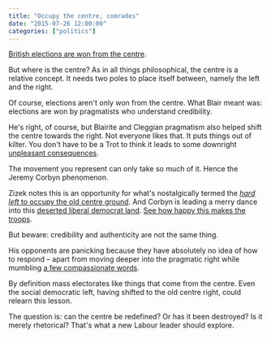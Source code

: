 ```yaml
---
title: "Occupy the centre, comrades"
date: "2015-07-26 12:00:00"
categories: ["politics"]
---
```



[British elections are won from the centre](https://www.theguardian.com/politics/2015/may/09/tony-blair-labour-return-centre-ground-general-election-defeat).

But where is the centre? As in all things philosophical, the centre is a relative concept. It needs two poles to place itself between, namely the left and the right.

Of course, elections aren't only won from the centre. What Blair meant was: elections are won by pragmatists who understand credibility.

He's right, of course, but Blairite and Cleggian pragmatism also helped shift the centre towards the right. Not everyone likes that. It puts things out of kilter. You don't have to be a Trot to think it leads to some downright [unpleasant consequences](https://www.dailymail.co.uk/news/article-2523819/Plan-cap-benefit-children-New-mothers-children-lose-700-5bn-welfare-crackdown.html).

The movement you represent can only take so much of it. Hence the Jeremy Corbyn phenomenon.

Zizek notes this is an opportunity for what's nostalgically termed the [<i>hard left</i> to occupy the old centre ground](https://www.newstatesman.com/politics/2015/07/Slavoj-Zizek-greece-chance-europe-awaken). And Corbyn is leading a merry dance into this [deserted liberal democrat land](/the-last-liberal-centre-broke). [See how happy this makes the troops](https://www.theguardian.com/politics/2015/jul/26/jeremy-corbyn-team-shocked-momentum).

But beware: credibility and authenticity are not the same thing.

His opponents are panicking because they have absolutely no idea of how to respond &#8211; apart from moving deeper into the pragmatic right while mumbling [a few compassionate words](https://www.theguardian.com/commentisfree/2015/jul/25/liz-kendall-labour-can-win-power-and-keep-principles).

By definition mass electorates like things that come from the centre. Even the social democratic left, having shifted to the old centre right, could relearn this lesson.

The question is: can the centre be redefined? Or has it been destroyed? Is it merely rhetorical? That's what a new Labour leader should explore.

